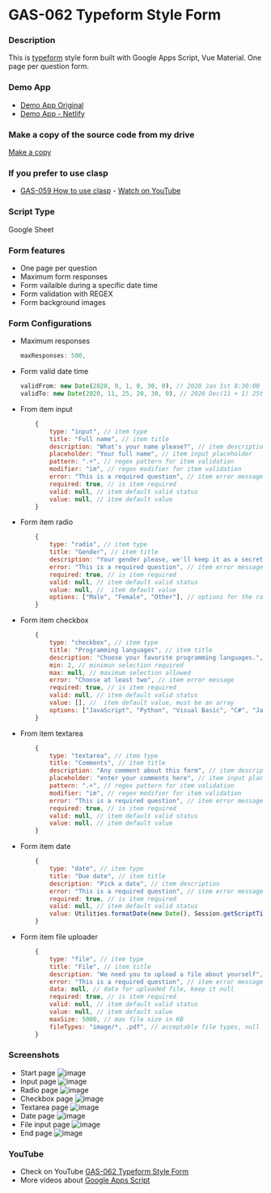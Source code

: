 # GAS-062 Typeform Style Form

### Description
This is [typeform](http://typeform.com/) style form built with Google Apps Script, Vue Material. One page per question form.

### Demo App
* [Demo App Original](https://script.google.com/macros/s/AKfycby6TaLGN98vnxiWyUozxWpVCSUPRrP_mAvwr3V_SA77StRsvS8b/exec)
* [Demo App - Netlify](https://typeform-style-form.netlify.app)

### Make a copy of the source code from my drive
[Make a copy](https://docs.google.com/spreadsheets/d/1KP9djz0gV6L3cSIcBBKpUo6j5vmj-7vvIfhWfFZRQMA/copy)

### If you prefer to use clasp
* [GAS-059 How to use clasp](https://github.com/ashtonfei/google-apps-script-projects/tree/GAS-259) - [Watch on YouTube](https://youtu.be/V-oE2OyvTKM)

### Script Type
Google Sheet

### Form features
* One page per question
* Maximum form responses
* Form vailaible during a specific date time
* Form validation with REGEX
* Form background images

### Form Configurations
* Maximum responses
    ``` javascript
    maxResponses: 500,
    ```
* Form valid date time
    ``` javascript
    validFrom: new Date(2020, 0, 1, 8, 30, 0), // 2020 Jan 1st 8:30:00 am
    validTo: new Date(2020, 11, 25, 20, 30, 0), // 2020 Dec(11 + 1) 25th 8:30:00 pm
    ```
* From item input
    ``` javascript
        {
            type: "input", // item type
            title: "Full name", // item title
            description: "What's your name please?", // item description
            placeholder: "Your full name", // item input placeholder
            pattern: ".+", // regex pattern for item validation
            modifier: "im", // regex modifier for item validation
            error: "This is a required question", // item error message
            required: true, // is item required
            valid: null, // item default valid status
            value: null, // item default value
        }
    ```
* Form item radio
    ``` javascript
        {
            type: "radio", // item type
            title: "Gender", // item title
            description: "Your gender please, we'll keep it as a secret.", // item description
            error: "This is a required question", // item error message
            required: true, // is item required
            valid: null, // item default valid status
            value: null, //  item default value
            options: ["Male", "Female", "Other"], // options for the radio buttons
        }
    ```
* Form item checkbox
    ``` javascript
        {
            type: "checkbox", // item type
            title: "Programming languages", // item title
            description: "Choose your favorite programming languages.", // item description
            min: 2, // minimun selection required
            max: null, // maximum selection allowed
            error: "Choose at least two", // item error message
            required: true, // is item required
            valid: null, // item default valid status
            value: [], //  item default value, must be an array
            options: ["JavaScript", "Python", "Visual Basic", "C#", "Java", "Lua", "C++"], // options for the radio buttons
        }
    ```
* From item textarea
    ``` javascript
        {
            type: "textarea", // item type
            title: "Comments", // item title
            description: "Any comment about this form", // item description
            placeholder: "enter your comments here", // item input placeholder
            pattern: ".+", // regex pattern for item validation
            modifier: "im", // regex modifier for item validation
            error: "This is a required question", // item error message
            required: true, // is item required
            valid: null, // item default valid status
            value: null, // item default value
        }
    ```
* Form item date
    ``` javascript
        {
            type: "date", // item type
            title: "Due date", // item title
            description: "Pick a date", // item description
            error: "This is a required question", // item error message
            required: true, // is item required
            valid: null, // item default valid status
            value: Utilities.formatDate(new Date(), Session.getScriptTimeZone(), "yyyy-MM-dd"), // item default value
        }
    ```
* Form item file uploader
    ``` javascript
        {
            type: "file", // item type
            title: "File", // item title
            description: "We need you to upload a file about yourself", // item description
            error: "This is a required question", // item error message
            data: null, // data for uploaded file, keep it null
            required: true, // is item required
            valid: null, // item default valid status
            value: null, // item default value
            maxSize: 5000, // max file size in KB
            fileTypes: "image/*, .pdf", // acceptable file types, null for all file types
        }
    ```
    
### Screenshots
* Start page
    ![image](https://user-images.githubusercontent.com/16481229/90312091-48bf2000-df34-11ea-8e5f-06e44a6a4f20.png)
* Input page
    ![image](https://user-images.githubusercontent.com/16481229/90312102-596f9600-df34-11ea-9990-b25d9e13eeb6.png)
* Radio page
    ![image](https://user-images.githubusercontent.com/16481229/90312126-80c66300-df34-11ea-8195-9cae4cff81c6.png)
* Checkbox page
    ![image](https://user-images.githubusercontent.com/16481229/90312134-920f6f80-df34-11ea-951f-924921adb0ee.png)
* Textarea page
    ![image](https://user-images.githubusercontent.com/16481229/90312146-b8350f80-df34-11ea-9922-50d85c5ef2e8.png)
* Date page
    ![image](https://user-images.githubusercontent.com/16481229/90312175-e87cae00-df34-11ea-8013-e4cbbc0d2fad.png)
* File input page
    ![image](https://user-images.githubusercontent.com/16481229/90312192-ff230500-df34-11ea-80ff-d6a1ee1dad0b.png)
* End page
    ![image](https://user-images.githubusercontent.com/16481229/90312209-119d3e80-df35-11ea-8394-784dca34ecd6.png)

### YouTube
* Check on YouTube [GAS-062 Typeform Style Form](https://youtu.be/6RwjYyfZDBs)
* More videos about [Google Apps Script](https://www.youtube.com/playlist?list=PLQhwjnEjYj8Bf_EZDrrcmkB9vcB9Sk3x0)

